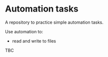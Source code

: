 # Automation tasks

A repository to practice simple automation tasks.

Use automation to:

* read and write to files

TBC
